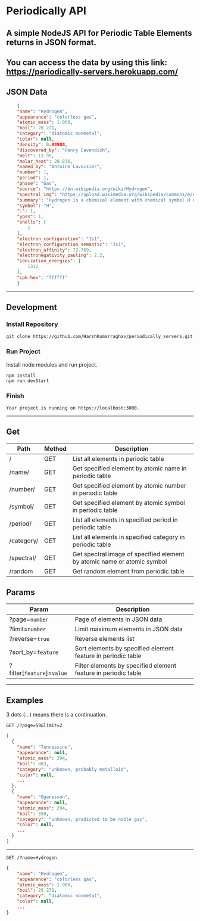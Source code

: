 # Periodically API

A simple NodeJS API for **Periodic Table Elements** returns in JSON format.
---
You can access the data by using this link: https://periodically-servers.herokuapp.com/
---

## JSON Data


```json
    {
    "name": "Hydrogen",
    "appearance": "colorless gas",
    "atomic_mass": 1.008,
    "boil": 20.271,
    "category": "diatomic nonmetal",
    "color": null,
    "density": 0.08988,
    "discovered_by": "Henry Cavendish",
    "melt": 13.99,
    "molar_heat": 28.836,
    "named_by": "Antoine Lavoisier",
    "number": 1,
    "period": 1,
    "phase": "Gas",
    "source": "https://en.wikipedia.org/wiki/Hydrogen",
    "spectral_img": "https://upload.wikimedia.org/wikipedia/commons/e/e4/Hydrogen_Spectra.jpg",
    "summary": "Hydrogen is a chemical element with chemical symbol H and atomic number 1. With an atomic weight of 1.00794 u, hydrogen is the lightest element on the periodic table. Its monatomic form (H) is the most abundant chemical substance in the Universe, constituting roughly 75% of all baryonic mass.",
    "symbol": "H",
    ":": 1,
    "ypos": 1,
    "shells": [
        1
    ],
    "electron_configuration": "1s1",
    "electron_configuration_semantic": "1s1",
    "electron_affinity": 72.769,
    "electronegativity_pauling": 2.2,
    "ionization_energies": [
        1312
    ],
    "cpk-hex": "ffffff"
    }
```
---

## Development
### Install Repository
```git
git clone https://github.com/HarshKumarraghav/periodically_servers.git
```

### Run Project
Install node modules and run project.
```
npm install
npm run devStart
```

### Finish
```
Your project is running on https://localhost:3000.
```
---

## Get

| Path | Method |Description |
| ----------- | ----------- | ----------- |
| / | GET | List all elements in periodic table |
| /name/ | GET | Get specified element by atomic name in periodic table |
| /number/ | GET | Get specified element by atomic number in periodic table |
| /symbol/ | GET | Get specified element by atomic symbol in periodic table |
| /period/ | GET | List all elements in specified period in periodic table |
| /category/ | GET | List all elements in specified category in periodic table |
| /spectral/ | GET | Get spectral image of specified element by atomic name or atomic symbol |
| /random | GET | Get random element from periodic table |

## Params

| Param |Description |
| ----------- | ----------- |
| ?page=`number` | Page of elements in JSON data |
| ?limit=`number` | Limit maximum elements in JSON data |
| ?reverse=`true` | Reverse elements list |
| ?sort_by=`feature` | Sort elements by specified element feature in periodic table |
| ?filter[`feature`]=`value` | Filter elements by specified element feature in periodic table  |

---
## Examples

3 dots (...) means there is a continuation.

```
GET /?page=59&limit=2
```
```json
[
  {
    "name": "Tennessine",
    "appearance": null,
    "atomic_mass": 294,
    "boil": 883,
    "category": "unknown, probably metalloid",
    "color": null,
    ...
  },
  {
    "name": "Oganesson",
    "appearance": null,
    "atomic_mass": 294,
    "boil": 350,
    "category": "unknown, predicted to be noble gas",
    "color": null,
    ...
  }
]
```
---
```
GET /?name=Hydrogen 
```
```json
{
    "name": "Hydrogen",
    "appearance": "colorless gas",
    "atomic_mass": 1.008,
    "boil": 20.271,
    "category": "diatomic nonmetal",
    "color": null,
    ...
}
```
